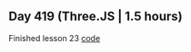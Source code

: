## Day 419 (Three.JS | 1.5 hours)

Finished lesson 23
[code](https://github.com/alexvyber/three-js-journey.git)

